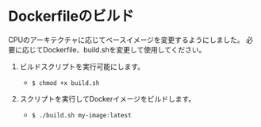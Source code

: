 # Dockerfileのビルド
CPUのアーキテクチャに応じてベースイメージを変更するようにしました。
必要に応じてDockerfile、build.shを変更して使用してください。

1. ビルドスクリプトを実行可能にします。
   - `$ chmod +x build.sh`

2. スクリプトを実行してDockerイメージをビルドします。
   - `$ ./build.sh my-image:latest`

